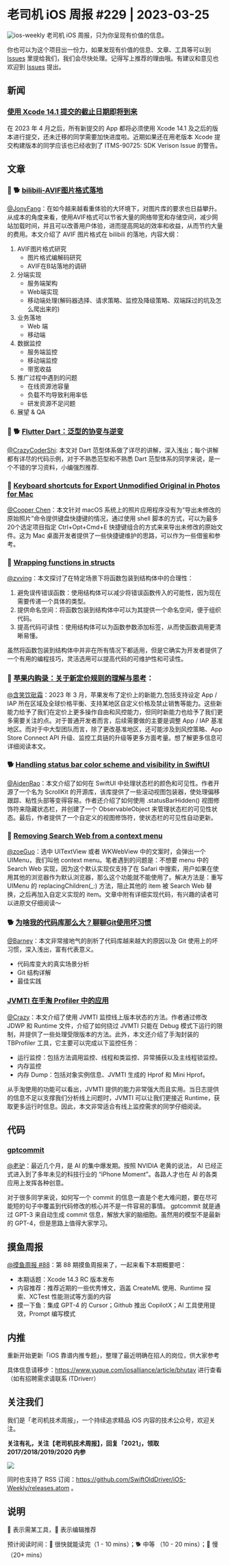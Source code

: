 # 老司机 iOS 周报 #229 | 2023-03-25

![ios-weekly](https://github.com/SwiftOldDriver/iOS-Weekly/blob/master/assets/ios-weekly.png?raw=true)
老司机 iOS 周报，只为你呈现有价值的信息。

你也可以为这个项目出一份力，如果发现有价值的信息、文章、工具等可以到 [Issues](https://github.com/SwiftOldDriver/iOS-Weekly/issues) 里提给我们，我们会尽快处理。记得写上推荐的理由哦。有建议和意见也欢迎到 [Issues](https://github.com/SwiftOldDriver/iOS-Weekly/issues) 提出。

## 新闻

### [使用 Xcode 14.1 提交的截止日期即将到来](https://developer.apple.com/ios/submit/)

在 2023 年 4 月之后，所有新提交的 App 都将必须使用 Xcode 14.1 及之后的版本进行提交，还未迁移的同学需要加快进度啦。近期如果还在用老版本 Xcode 提交构建版本的同学应该也已经收到了 ITMS-90725: SDK Verison Issue 的警告。

## 文章

### 🌟 🐕 [bilibili-AVIF图片格式落地](https://mp.weixin.qq.com/s/4HaVDdSCPgsRpT8HhWRsZA)

[@JonyFang](https://github.com/jonyfang)：在如今越来越看重体验的大环境下，对图片库的要求也日益攀升。从成本的角度来看，使用AVIF格式可以节省大量的网络带宽和存储空间，减少网站加载时间，并且可以改善用户体验，进而提高网站的效率和收益，从而节约大量的费用。本文介绍了 AVIF 图片格式在 bilibili 的落地，内容大纲：

1. AVIF图片格式研究
	- 图片格式编解码研究
	- AVIF在B站落地的调研
2. 分端实现
	- 服务端架构
	- Web端实现
	- 移动端处理(解码器选择、请求策略、监控及降级策略、双端踩过的坑及怎么爬出来的)
3. 业务落地
	- Web 端
	- 移动端
4. 数据监控
	- 服务端监控
	- 移动端监控
	- 带宽收益
5. 推广过程中遇到的问题
	- 在线资源池容量
	- 负载不均导致利用率低
	- 研发资源不足问题
6. 展望 & QA

### 🌟 🐕 [Flutter Dart：泛型的协变与逆变](https://mp.weixin.qq.com/s/Vyl51PtpBQ_lCZR_uUMgZg)

[@CrazyCoderShi](https://github.com/CrazyCoderShi): 本文对 Dart 范型体系做了详尽的讲解，深入浅出；每个讲解都有详尽的代码示例，对于不熟悉范型和不熟悉 Dart 范型体系的同学来说，是一个不错的学习资料，小编强烈推荐.

### 🐎 [Keyboard shortcuts for Export Unmodified Original in Photos for Mac](https://oleb.net/blog/2023/photos-keyboard-shortcuts/)

[@Cooper Chen](https://github.com/cjlcooper)：本文针对 macOS 系统上的照片应用程序没有为“导出未修改的原始照片”命令提供键盘快捷键的情况，通过使用 shell 脚本的方式，可以为最多20个选定项目指定 Ctrl+Opt+Cmd+E 快捷键组合的方式来来导出未修改的原始文件。这为 Mac 桌面开发者提供了一些快捷键维护的思路，可以作为一些借鉴和参考。

### 🐎 [Wrapping functions in structs](https://paul-samuels.com/blog/2023/03/18/wrapping-functions-in-structs/)

[@zvving](https://github.com/zvving)：本文探讨了在特定场景下将函数包装到结构体中的合理性：

1. 避免误传错误函数：使用结构体可以减少将错误函数传入的可能性，因为现在需要传递一个具体的类型。
2. 提供命名空间：将函数包装到结构体中可以为其提供一个命名空间，便于组织代码。
3. 提高代码可读性：使用结构体可以为函数参数添加标签，从而使函数调用更清晰易懂。

虽然将函数包装到结构体中并非在所有情况下都适用，但是它确实为开发者提供了一个有用的编程技巧，灵活选用可以提高代码的可维护性和可读性。

### 🐢 [苹果内购录：关于新定价规则的理解与思考](https://mp.weixin.qq.com/s/ZQlBFHuRoDYmYpMfgnsp2Q)：

[@含笑饮砒霜](https://weibo.com/chinafishnews/)：2023 年 3 月，苹果发布了定价上的新能力,包括支持设定 App / IAP 所在区域及全球价格平衡、支持某地区自定义价格及禁止销售等能力。这些新能力给予了我们在定价上更多操作自由和风控能力，但同时新能力也给予了我们更多需要关注的点。对于普通开发者而言，后续需要做的主要是调整 App / IAP 基准地区。而对于中大型团队而言，除了更改基准地区，还可能涉及到风控策略、App Store Connect API 升级、监控工具链的升级等更多方面考量。想了解更多信息可详细阅读本文。

### 🐕 [Handling status bar color scheme and visibility in SwiftUI](https://danielsaidi.com/blog/2023/03/14/handling-status-bar-color-scheme-and-visibility-in-swiftui) 
[@AidenRao](https://weibo.com/AidenRao)：本文介绍了如何在 SwiftUI 中处理状态栏的颜色和可见性。作者开源了一个名为 ScrollKit 的开源库，该库提供了一些滚动视图包装器，使处理偏移跟踪、粘性头部等变得容易。作者还介绍了如何使用 .statusBarHidden() 视图修饰符来隐藏状态栏，并创建了一个 ObservableObject 来管理状态栏的可见性状态。最后，作者提供了一个自定义的视图修饰符，使状态栏的可见性自动更新。

### 🐎 [Removing Search Web from a context menu](https://vicegax.substack.com/p/removing-search-web-from-a-context)

[@zoeGuo](https://github.com/zoeGuo)：选中 UITextView 或者 WKWebView 中的文案时，会弹出一个 UIMenu，我们叫他 context menu。笔者遇到的问题是：不想要 menu 中的 Search Web 实现，因为这个默认实现仅支持了在 Safari 中搜索，用户如果在使用其他的浏览器作为默认浏览器，那么这个功能就不能使用了。解决方法是：重写 UIMenu 的 replacingChildren(_:) 方法，阻止其他的 item 被 Search Web 替换，之后再加入自定义实现的 item。文章中附有详细实现代码，有兴趣的读者可以进原文仔细阅读～

### 🐕 [为啥我的代码库那么大？聊聊Git使用坏习惯](https://mp.weixin.qq.com/s/6sC8evIQ7AZBWwJFRi6mww)

[@Barney](https://github.com/BarneyZhaoooo)：本文非常接地气的剖析了代码库越来越大的原因以及 Git 使用上的坏习惯，深入浅出，富有代表意义。

- 代码库变大的真实场景分析
- Git 结构详解
- 最佳实践

### [JVMTI 在手淘 Profiler 中的应用](https://mp.weixin.qq.com/s/_J8KaXmMy0yJ8vv5fiVLSQ)

[@Crazy](https://github.com/jiyan135960)：本文介绍了使用 JVMTI 监控线上版本状态的方法。作者通过修改 JDWP 和 Runtime 文件，介绍了如何绕过 JVMTI 只能在 Debug 模式下运行的限制，并提供了一些处理受限版本的方法。此外，本文还介绍了手淘封装的 TBProfiler 工具，它主要可以完成以下监控任务：

- 运行监控：包括方法调用监控、线程和类监控、异常捕获以及主线程锁监控。
- 内存监控
- 内存 Dump：包括对象实例信息、JVMTI 生成的 Hprof 和 Mini Hprof。

从手淘使用的功能可以看出，JVMTI 提供的能力非常强大而且实用。当日志提供的信息不足以支撑我们分析线上问题时，JVMTI 可以让我们更接近 Runtime，获取更多运行时信息。因此，本文非常适合有线上监控需求的同学仔细阅读。


## 代码

### [gptcommit](https://github.com/zurawiki/gptcommit)

[@老驴](https://weibo.com/u/6090610445)：最近几个月，是 AI 的集中爆发期。按照 NVIDIA 老黄的说法， AI 已经正式进入到了多年未见的科技行业的 “iPhone Moment”。各路人才也在 AI 的各类应用上发挥各种创意。

对于很多同学来说，如何写一个 commit 的信息一直是个老大难问题，要在尽可能短的句子中覆盖到代码修改的核心并不是一件容易的事情。 gptcommit 就是通过 GPT-3 来自动生成 commit 信息，解放大家的脑细胞。虽然用的模型不是最新的 GPT-4，但是思路上值得大家学习。

## 摸鱼周报

[@摸鱼周报 #88](https://mp.weixin.qq.com/s/ex3aHSPjKj9woxQwHyRzZA)：第 88 期摸鱼周报来了，一起来看下本期概要吧：

* 本期话题：Xcode 14.3 RC 版本发布
* 内容推荐：推荐近期的一些优秀博文，涵盖 CreateML 使用、Runtime 探索、XCTest 性能测试等方面的内容
* 摸一下鱼：集成 GPT-4 的 Cursor；Github 推出 CopilotX；AI 工具使用提效，Prompt 编写模式

## 内推

重新开始更新「iOS 靠谱内推专题」，整理了最近明确在招人的岗位，供大家参考

具体信息请移步：https://www.yuque.com/iosalliance/article/bhutav 进行查看（如有招聘需求请联系 iTDriverr）

## 关注我们

我们是「老司机技术周报」，一个持续追求精品 iOS 内容的技术公众号，欢迎关注。

**关注有礼，关注【老司机技术周报】，回复「2021」，领取 2017/2018/2019/2020 内参**

![](https://github.com/SwiftOldDriver/iOS-Weekly/blob/master/assets/qrcode_for_wechat.jpg?raw=true)

同时也支持了 RSS 订阅：https://github.com/SwiftOldDriver/iOS-Weekly/releases.atom 。

## 说明

🚧 表示需某工具，🌟 表示编辑推荐

预计阅读时间：🐎 很快就能读完（1 - 10 mins）；🐕 中等 （10 - 20 mins）；🐢 慢（20+ mins）
